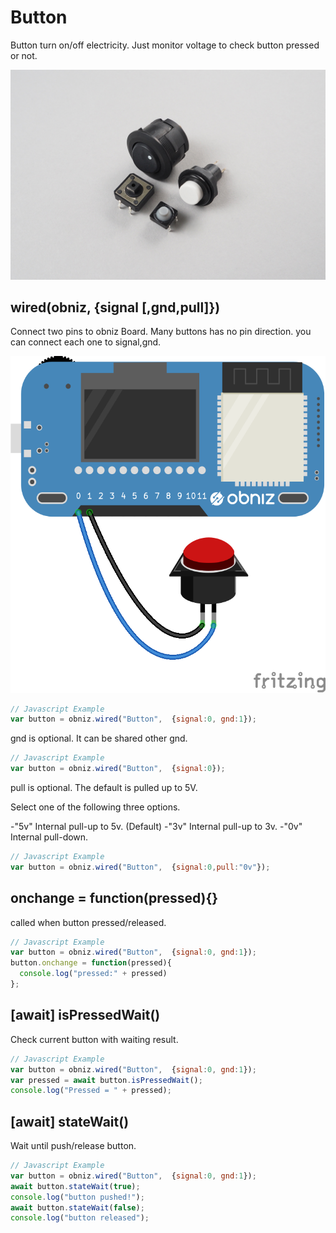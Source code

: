 # Button
Button turn on/off electricity. Just monitor voltage to check button pressed or not.

![](./image.jpg)

## wired(obniz, {signal [,gnd,pull]})

Connect two pins to obniz Board. Many buttons has no pin direction. you can connect each one to signal,gnd.

![photo of wired](./wired.png)

```Javascript
// Javascript Example
var button = obniz.wired("Button",  {signal:0, gnd:1});
```

gnd is optional. It can be shared other gnd.

```Javascript
// Javascript Example
var button = obniz.wired("Button",  {signal:0});
```

pull is optional. The default is pulled up to 5V.

Select one of the following three options.

-"5v" Internal pull-up to 5v. (Default)
-"3v" Internal pull-up to 3v.
-"0v" Internal pull-down.


```Javascript
// Javascript Example
var button = obniz.wired("Button",  {signal:0,pull:"0v"});
```

## onchange = function(pressed){}
called when button pressed/released.

```Javascript
// Javascript Example
var button = obniz.wired("Button",  {signal:0, gnd:1});
button.onchange = function(pressed){
  console.log("pressed:" + pressed)
};
```

## [await] isPressedWait()
Check current button with waiting result.
```Javascript
// Javascript Example
var button = obniz.wired("Button",  {signal:0, gnd:1});
var pressed = await button.isPressedWait();
console.log("Pressed = " + pressed);
```


## [await] stateWait()
Wait until push/release button.
```Javascript
// Javascript Example
var button = obniz.wired("Button",  {signal:0, gnd:1});
await button.stateWait(true); 
console.log("button pushed!");
await button.stateWait(false); 
console.log("button released");
```